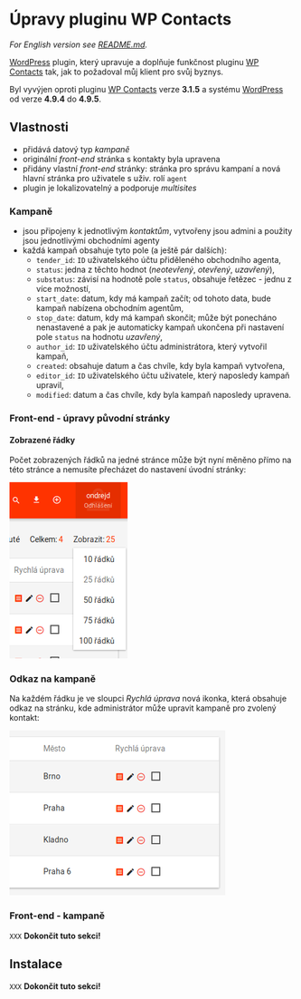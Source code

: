 # Úpravy pluginu WP Contacts

_For English version see [README.md](README.md)._

[WordPress][1] plugin, který upravuje a doplňuje funkčnost pluginu [WP Contacts][2] tak, jak to požadoval můj klient pro svůj byznys.

Byl vyvýjen oproti pluginu [WP Contacts][2] verze __3.1.5__ a systému [WordPress][1] od verze __4.9.4__ do __4.9.5__.

## Vlastnosti

- přidává datový typ _kampaně_
- originální _front-end_ stránka s kontakty byla upravena
- přidány vlastní _front-end_ stránky: stránka pro správu kampaní a nová hlavní stránka pro uživatele s uživ. rolí `agent`
- plugin je lokalizovatelný a podporuje _multisites_

### Kampaně

- jsou připojeny k jednotlivým _kontaktům_, vytvořeny jsou admini a použity jsou jednotlivými obchodními agenty
- každá kampaň obsahuje tyto pole (a ještě pár dalších):
  - `tender_id`: `ID` uživatelského účtu přiděleného obchodního agenta,
  - `status`: jedna z těchto hodnot (_neotevřený_, _otevřený_, _uzavřený_),
  - `substatus`: závisí na hodnotě pole `status`, obsahuje řetězec - jednu z více možností,
  - `start_date`: datum, kdy má kampaň začít; od tohoto data, bude kampaň nabízena obchodním agentům,
  - `stop_date`: datum, kdy má kampaň skončit; může být ponecháno nenastavené a pak je automaticky kampaň ukončena při nastavení pole `status` na hodnotu _uzavřený_,
  - `author_id`: `ID` uživatelského účtu administrátora, který vytvořil kampaň,
  - `created`: obsahuje datum a čas chvíle, kdy byla kampaň vytvořena,
  - `editor_id`: `ID` uživatelského účtu uživatele, který naposledy kampaň upravil,
  - `modified`: datum a čas chvíle, kdy byla kampaň naposledy upravena.

### Front-end - úpravy původní stránky

#### Zobrazené řádky

Počet zobrazených řádků na jedné stránce může být nyní měněno přímo na této stránce a nemusíte přecházet do nastavení úvodní stránky:

![Změnit počet zobrazených řádků](screenshot-1.png)

### Odkaz na kampaně

Na každém řádku je ve sloupci <em>Rychlá úprava</em> nová ikonka, která obsahuje odkaz na stránku, kde administrátor může upravit kampaně pro zvolený kontakt:

![Nová ikona pro kampaně](screenshot-2.png)

### Front-end - kampaně

`XXX` __Dokončit tuto sekci!__

## Instalace

`XXX` __Dokončit tuto sekci!__

[1]: https://wordpress.net
[2]: http://wpcontacts.co/